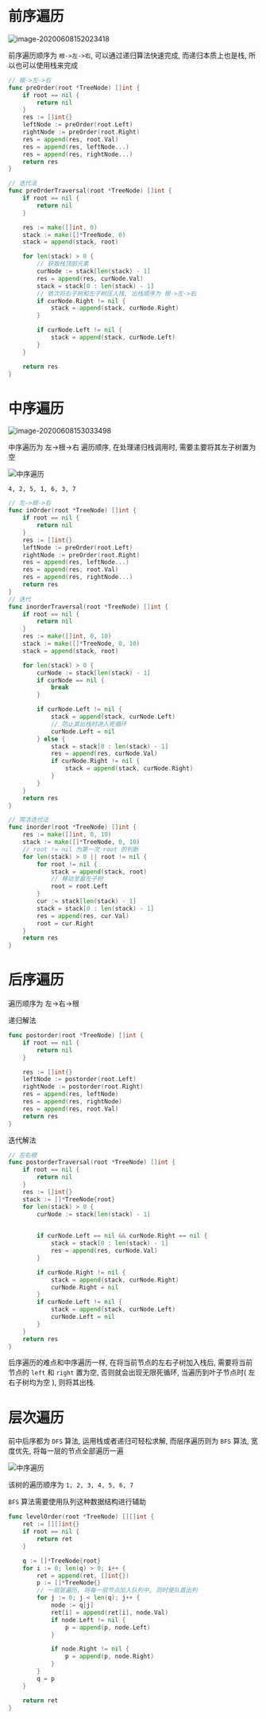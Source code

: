 # 前序遍历

![image-20200608152023418](image-20200608152023418.png)

前序遍历顺序为 `根->左->右`, 可以通过递归算法快速完成, 而递归本质上也是栈, 所以也可以使用栈来完成

```go
// 根->左->右
func preOrder(root *TreeNode) []int {
	if root == nil {
		return nil
	}
	res := []int{}
	leftNode := preOrder(root.Left)
	rightNode := preOrder(root.Right)
    res = append(res, root.Val)
	res = append(res, leftNode...)
	res = append(res, rightNode...)
	return res
}

// 迭代法
func preOrderTraversal(root *TreeNode) []int {
	if root == nil {
		return nil
	}

	res := make([]int, 0)
	stack := make([]*TreeNode, 0)
	stack = append(stack, root)

	for len(stack) > 0 {
        // 获取栈顶部元素
		curNode := stack[len(stack) - 1]
		res = append(res, curNode.Val)
		stack = stack[0 : len(stack) - 1]
        // 依次将右子树和左子树压入栈, 出栈顺序为 根->左->右
		if curNode.Right != nil {
			stack = append(stack, curNode.Right)
		}

		if curNode.Left != nil {
			stack = append(stack, curNode.Left)
		}
	}

	return res
}
```

# 中序遍历

![image-20200608153033498](image-20200608153033498.png)

中序遍历为 左->根->右 遍历顺序, 在处理递归栈调用时, 需要主要将其左子树置为空

![中序遍历](06eddcac9277efdbbd338b5069e836bbb2e8eb4c4fbf145025f3ab1a52263912.png)

`4, 2, 5, 1, 6, 3, 7`

```go
// 左->根->右
func inOrder(root *TreeNode) []int {
	if root == nil {
		return nil
	}
	res := []int{}
	leftNode := preOrder(root.Left)
	rightNode := preOrder(root.Right)
	res = append(res, leftNode...)
	res = append(res, root.Val)
	res = append(res, rightNode...)
	return res
}
// 迭代
func inorderTraversal(root *TreeNode) []int {
	if root == nil {
		return nil
	}
	res := make([]int, 0, 10)
	stack := make([]*TreeNode, 0, 10)
	stack = append(stack, root)

	for len(stack) > 0 {
		curNode := stack[len(stack) - 1]
		if curNode == nil {
			break
		}

		if curNode.Left != nil {
			stack = append(stack, curNode.Left)
            // 防止其出栈时进入死循环
			curNode.Left = nil
		} else {
			stack = stack[0 : len(stack) - 1]
			res = append(res, curNode.Val)
			if curNode.Right != nil {
				stack = append(stack, curNode.Right)
			}
		}
	}
	return res
}
```

```go
// 简洁迭代法
func inorder(root *TreeNode) []int {
	res := make([]int, 0, 10)
	stack := make([]*TreeNode, 0, 10)
	// root != nil 为第一次 root 的判断
	for len(stack) > 0 || root != nil {
		for root != nil {
			stack = append(stack, root)
            // 移动至最左子树
			root = root.Left
		}
		cur := stack[len(stack) - 1]
		stack = stack[0 : len(stack) - 1]
		res = append(res, cur.Val)
		root = cur.Right
	}
	return res
}
```

# 后序遍历

遍历顺序为 左->右->根

递归解法

```go
func postorder(root *TreeNode) []int {
	if root == nil {
		return nil
	}

	res := []int{}
	leftNode := postorder(root.Left)
	rightNode := postorder(root.Right)
	res = append(res, leftNode)
	res = append(res, rightNode)
	res = append(res, root.Val)
	return res
}
```

迭代解法

```go
// 左右根
func postorderTraversal(root *TreeNode) []int {
	if root == nil {
		return nil
	}
	res := []int{}
	stack := []*TreeNode{root}
	for len(stack) > 0 {
		curNode := stack[len(stack) - 1]

		
		if curNode.Left == nil && curNode.Right == nil {
			stack = stack[0 : len(stack) - 1]
			res = append(res, curNode.Val)
		}

		if curNode.Right != nil {
			stack = append(stack, curNode.Right)
			curNode.Right = nil
		}
		if curNode.Left != nil {
			stack = append(stack, curNode.Left)
			curNode.Left = nil
		}
	}
	return res
}
```

后序遍历的难点和中序遍历一样, 在将当前节点的左右子树加入栈后, 需要将当前节点的 `left` 和 `right` 置为空, 否则就会出现无限死循环, 当遍历到叶子节点时( 左右子树均为空 ), 则将其出栈.



# 层次遍历

前中后序都为 `DFS` 算法, 运用栈或者递归可轻松求解, 而层序遍历则为 `BFS` 算法, 宽度优先, 将每一层的节点全部遍历一遍

![中序遍历](06eddcac9277efdbbd338b5069e836bbb2e8eb4c4fbf145025f3ab1a52263912.png)

该树的遍历顺序为 `1, 2, 3, 4, 5, 6, 7`

`BFS`  算法需要使用队列这种数据结构进行辅助

```go
func levelOrder(root *TreeNode) [][]int {
	ret := [][]int{}
	if root == nil {
		return ret
	}

	q := []*TreeNode{root}
	for i := 0; len(q) > 0; i++ {
		ret = append(ret, []int{})
		p := []*TreeNode{}
        // 一层层遍历, 将每一层节点加入队列中, 同时使队首出列
		for j := 0; j < len(q); j++ {
			node := q[j]
			ret[i] = append(ret[i], node.Val)
			if node.Left != nil {
				p = append(p, node.Left)
			}

			if node.Right != nil {
				p = append(p, node.Right)
			}
		}
		q = p
	}

	return ret
}
```

